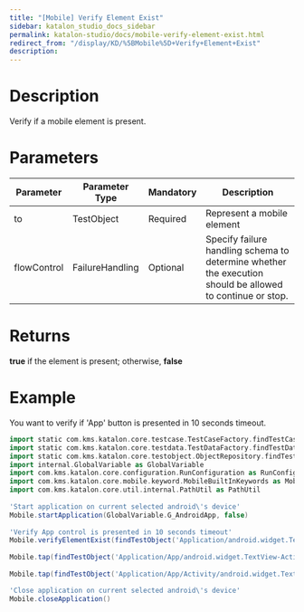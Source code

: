 ```yaml
---
title: "[Mobile] Verify Element Exist" 
sidebar: katalon_studio_docs_sidebar
permalink: katalon-studio/docs/mobile-verify-element-exist.html 
redirect_from: "/display/KD/%5BMobile%5D+Verify+Element+Exist" 
description: 
---
```

Description
===========

Verify if a mobile element is present.

Parameters  
============

<table><thead><tr><th>Parameter</th><th>Parameter Type</th><th>Mandatory</th><th>Description</th></tr></thead><tbody><tr><td><span>to</span></td><td><span>TestObject&nbsp;</span></td><td><span>Required</span></td><td>Represent a mobile element</td></tr><tr><td><span>flowControl</span></td><td><span>FailureHandling</span></td><td><span>Optional</span></td><td><span>Spec</span><span>ify </span><a>failure handling</a><span> schema to determine whether the execution should be allowed to continue or stop.</span></td></tr></tbody></table>

Returns
=======

**true** if the element is present; otherwise, **false**

Example
=======

You want to verify if 'App' button is presented in 10 seconds timeout.

```groovy
import static com.kms.katalon.core.testcase.TestCaseFactory.findTestCase
import static com.kms.katalon.core.testdata.TestDataFactory.findTestData
import static com.kms.katalon.core.testobject.ObjectRepository.findTestObject
import internal.GlobalVariable as GlobalVariable
import com.kms.katalon.core.configuration.RunConfiguration as RunConfiguration
import com.kms.katalon.core.mobile.keyword.MobileBuiltInKeywords as Mobile
import com.kms.katalon.core.util.internal.PathUtil as PathUtil
 
'Start application on current selected android\'s device'
Mobile.startApplication(GlobalVariable.G_AndroidApp, false)
 
'Verify App control is presented in 10 seconds timeout'
Mobile.verifyElementExist(findTestObject('Application/android.widget.TextView - App'), 10)
 
Mobile.tap(findTestObject('Application/App/android.widget.TextView-Activity'), 10)
 
Mobile.tap(findTestObject('Application/App/Activity/android.widget.TextView-Custom Dialog'), 10)

'Close application on current selected android\'s device'
Mobile.closeApplication()
```